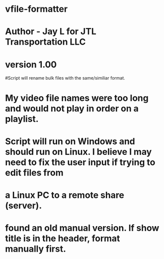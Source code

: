 # vfile-formatter
# Author - Jay L for JTL Transportation LLC
# version 1.00

#Script will rename bulk files with the same/similiar format. 
# My video file names were too long and would not play in order on a playlist.
# Script will run on Windows and should run on Linux. I believe I may need to fix the user input if trying to edit files from
# a Linux PC to a remote share (server). 
# found an old manual version. If show title is in the header, format manually first.